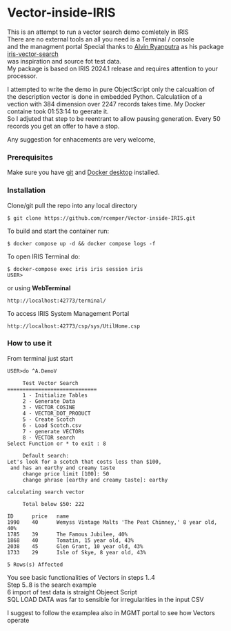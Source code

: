 # Vector-inside-IRIS
This is an attempt to run a vector search demo comletely in IRIS    
There are no external tools an all you need is a Terminal / console   
and the managment portal
Special thanks to [Alvin Ryanputra](https://community.intersystems.com/user/alvin-ryanputra)
as his package [iris-vector-search](https://openexchange.intersystems.com/package/iris-vector-search)   
was inspiration and source fot test data.   
My package is based on IRIS 2024.1 release and requires attention to your processor.   

I attempted to write the demo in pure ObjectScript only the calcualtion of 
the description vector is done in embedded Python.
Calculatiion of a vection with 384 dimension over 2247 records takes time.
My Docker containe took 01:53:14 to geerate it.  
So I adjuted that step to be reentrant to allow pausing generation.
Every 50 records you get an offer to have a stop.

Any suggestion for enhacements are very welcome,

### Prerequisites
Make sure you have [git](https://git-scm.com/book/en/v2/Getting-Started-Installing-Git) and [Docker desktop](https://www.docker.com/products/docker-desktop) installed.
### Installation
Clone/git pull the repo into any local directory
```
$ git clone https://github.com/rcemper/Vector-inside-IRIS.git
```
To build and start the container run:
```
$ docker compose up -d && docker compose logs -f
```
To open IRIS Terminal do:
```
$ docker-compose exec iris iris session iris
USER>
```
or using **WebTerminal**
```
http://localhost:42773/terminal/
```
To access IRIS System Management Portal
```
http://localhost:42773/csp/sys/UtilHome.csp
```
### How to use it
From terminal just start   
```
USER>do ^A.DemoV

     Test Vector Search
=============================
     1 - Initialize Tables
     2 - Generate Data
     3 - VECTOR_COSINE
     4 - VECTOR_DOT_PRODUCT
     5 - Create Scotch
     6 - Load Scotch.csv
     7 - generate VECTORs
     8 - VECTOR search
Select Function or * to exit : 8

     Default search:
Let's look for a scotch that costs less than $100,
 and has an earthy and creamy taste
     change price limit [100]: 50
     change phrase [earthy and creamy taste]: earthy

calculating search vector

     Total below $50: 222

ID      price   name
1990    40      Wemyss Vintage Malts 'The Peat Chimney,' 8 year old, 40%
1785    39      The Famous Jubilee, 40%
1868    40      Tomatin, 15 year old, 43%
2038    45      Glen Grant, 10 year old, 43%
1733    29      Isle of Skye, 8 year old, 43%

5 Rows(s) Affected
```
You see basic functionalities of Vectors in steps 1..4   
Step 5..8 is the search example    
6 import of test data is straight Objeect Script    
SQL LOAD DATA was far to sensible for irregularities in the input CSV  

I suggest to follow the examplea also in MGMT portal to see how Vectors operate

 
